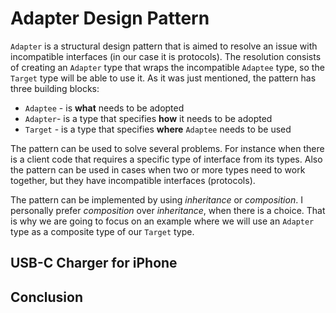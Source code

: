 # Adapter Design Pattern
`Adapter` is a structural design pattern that is aimed to resolve an issue with incompatible interfaces (in our case it  is protocols). The resolution consists of creating an `Adapter` type that wraps the incompatible `Adaptee` type, so the `Target` type will be able to use it. As it was just mentioned, the pattern has three  building blocks: 

- `Adaptee` - is **what** needs to be adopted
- `Adapter`- is a type that specifies **how** it needs to be adopted
- `Target` - is a type that specifies **where** `Adaptee` needs to be used

The pattern can be used to solve several problems. For instance when there is a client code that requires a specific type of interface from its types. Also the pattern can be used in cases when two or more types need to work together, but they have incompatible interfaces (protocols). 

The pattern can be implemented by using *inheritance* or *composition*. I personally prefer *composition* over *inheritance*, when there is a choice. That is why we are going to focus on an example where we will use an `Adapter` type as a composite type of our `Target` type.


## USB-C Charger for iPhone



## Conclusion